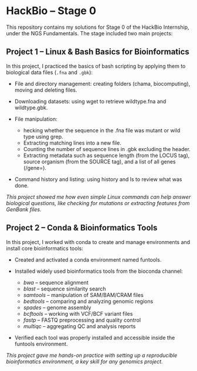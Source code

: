 # HackBio – Stage 0
This repository contains my solutions for Stage 0 of the HackBio Internship, under the NGS Fundamentals. 
The stage included two main projects:
## Project 1 – Linux & Bash Basics for Bioinformatics
In this project, I practiced the basics of bash scripting by applying them to biological data files (`.fna` and `.gbk`):

- File and directory management: creating folders (chama, biocomputing), moving and deleting files.

- Downloading datasets: using wget to retrieve wildtype.fna and wildtype.gbk.

- File manipulation:

    * hecking whether the sequence in the .fna file was mutant or wild type using grep.
    * Extracting matching lines into a new file.
    * Counting the number of sequence lines in .gbk excluding the header.
    * Extracting metadata such as sequence length (from the LOCUS tag), source organism (from the SOURCE tag), and a list of all genes (/gene=).

- Command history and listing: using history and ls to review what was done.

_This project showed me how even simple Linux commands can help answer biological questions, like checking for mutations or extracting features from GenBank files._

## Project 2 – Conda & Bioinformatics Tools

In this project, I worked with conda to create and manage environments and install core bioinformatics tools:

- Created and activated a conda environment named funtools.

- Installed widely used bioinformatics tools from the bioconda channel:

   * *bwa* – sequence alignment
   * *blast* – sequence similarity search
   * *samtools* – manipulation of SAM/BAM/CRAM files
   * *bedtools* – comparing and analyzing genomic regions
   * *spades* – genome assembly
   * *bcftools* – working with VCF/BCF variant files
   * *fastp* – FASTQ preprocessing and quality control
   * *multiqc* – aggregating QC and analysis reports

- Verified each tool was properly installed and accessible inside the funtools environment.

_This project gave me hands-on practice with setting up a reproducible bioinformatics environment, a key skill for any genomics project._
